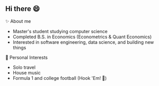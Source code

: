 ## Hi there 😄
✨ About me
- Master's student studying computer science
- Completed B.S. in Economics (Econometrics & Quant Economics)
- Interested in software engineering, data science, and building new things

🌱 Personal Interests
- Solo travel
- House music 
- Formula 1 and college football (Hook 'Em! 🤘)

<!--
**martindht/martindht** is a ✨ _special_ ✨ repository because its `README.md` (this file) appears on your GitHub profile.

Here are some ideas to get you started:

- 🔭 I’m currently working on ...
- 🌱 I’m currently learning ...
- 👯 I’m looking to collaborate on ...
- 🤔 I’m looking for help with ...
- 💬 Ask me about ...
- 📫 How to reach me: ...
- 😄 Pronouns: ...
- ⚡ Fun fact: ...
-->

